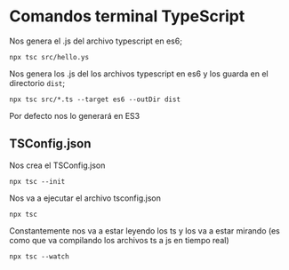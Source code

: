 # Comandos terminal TypeScript
Nos genera el .js del archivo typescript en es6;

```
npx tsc src/hello.ys
```

Nos genera los .js del los archivos typescript en es6 y los guarda en el directorio ```dist```;
```
npx tsc src/*.ts --target es6 --outDir dist
```

Por defecto nos lo generará en ES3

## TSConfig.json
Nos crea el TSConfig.json
```
npx tsc --init
```

Nos va a ejecutar el archivo tsconfig.json
```
npx tsc 
```

Constantemente nos va a estar leyendo los ts y los va a estar mirando (es como que va compilando los archivos ts a js en tiempo real)
```
npx tsc --watch
```
